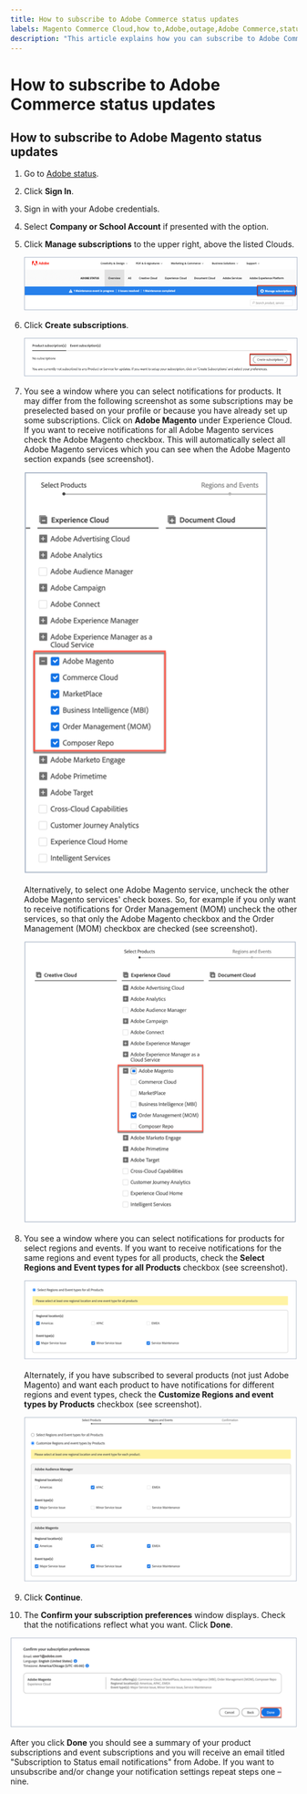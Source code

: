 ```yaml
---
title: How to subscribe to Adobe Commerce status updates
labels: Magento Commerce Cloud,how to,Adobe,outage,Adobe Commerce,status updates
description: "This article explains how you can subscribe to Adobe Commerce status on [Adobe status](https://status.adobe.com) for status alerts, updates, and information concerning any major outages or maintenance."
---
```


# How to subscribe to Adobe Commerce status updates

## How to subscribe to Adobe Magento status updates

1. Go to [Adobe status](https://status.adobe.com).
1. Click **Sign In**.
1. Sign in with your Adobe credentials.
1. Select **Company or School Account** if presented with the option.
1. Click **Manage subscriptions** to the upper right, above the listed Clouds.

    ![adobe_status_manage_subscriptions.png](assets/adobe_status_manage_subscriptions.png)
1. Click **Create subscriptions**.

    ![create-subscription-adobe-status.png](assets/create-subscription-adobe-status.png)
1. You see a window where you can select notifications for products. It may differ from the following screenshot as some subscriptions may be preselected based on your profile or because you have already set up some subscriptions. Click on **Adobe Magento** under Experience Cloud. If you want to receive notifications for all Adobe Magento services check the Adobe Magento checkbox. This will automatically select all Adobe Magento services which you can see when the Adobe Magento section expands (see screenshot).

    ![subscribe_to_all_adobe_magento_services_notifications.png](assets/adobe_magento_all_services_notification.png)

    Alternatively, to select one Adobe Magento service, uncheck the other Adobe Magento services' check boxes. So, for example if you only want to receive notifications for Order Management (MOM) uncheck the other services, so that only the Adobe Magento checkbox and the Order Management (MOM) checkbox are checked (see screenshot).

    ![subscribe_to_one adobe_magento_service_notification.png](assets/adobe_magento_one_service_subscription.png)
1. You see a window where you can select notifications for products for select regions and events. If you want to receive notifications for the same regions and event types for all products, check the **Select Regions and Event types for all Products** checkbox (see screenshot).

    ![select_adobe_notifications_by_regions_and_events.png](assets/adobe_notifications_regions_events.png)

    Alternately, if you have subscribed to several products (not just Adobe Magento) and want each product to have notifications for different regions and event types, check the **Customize Regions and event types by Products** checkbox (see screenshot).

    ![select_adobe_notifications_for_different_regions_and_events_by_product.png](assets/adobe_region_events_notifications_custom.png)
1. Click **Continue**.
1. The **Confirm your subscription preferences** window displays. Check that the notifications reflect what you want. Click **Done**.

  ![subscription_to_adobe_magento_notifications_confirmed.png](assets/adobe_status_notification_done.png)

After you click **Done** you should see a summary of your product subscriptions and event subscriptions and you will receive an email titled "Subscription to Status email notifications" from Adobe. If you want to unsubscribe and/or change your notification settings repeat steps one &ndash;  nine.